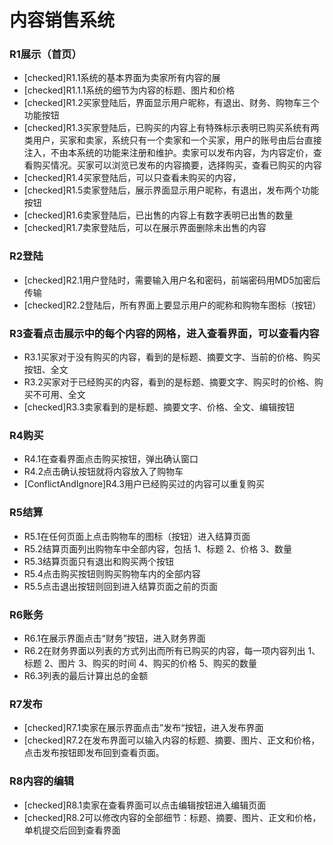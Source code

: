 # 内容销售系统

### R1展示（首页）
- [checked]R1.1系统的基本界面为卖家所有内容的展
- [checked]R1.1.1系统的细节为内容的标题、图片和价格
- [checked]R1.2买家登陆后，界面显示用户昵称，有退出、财务、购物车三个功能按钮
- [checked]R1.3买家登陆后，已购买的内容上有特殊标示表明已购买系统有两类用户，买家和卖家，系统只有一个卖家和一个买家，用户的账号由后台直接注入，不由本系统的功能来注册和维护。卖家可以发布内容，为内容定价，查看购买情况。买家可以浏览已发布的内容摘要，选择购买，查看已购买的内容
- [checked]R1.4买家登陆后，可以只查看未购买的内容，
- [checked]R1.5卖家登陆后，展示界面显示用户昵称，有退出，发布两个功能按钮
- [checked]R1.6卖家登陆后，已出售的内容上有数字表明已出售的数量
- [checked]R1.7卖家登陆后，可以在展示界面删除未出售的内容

### R2登陆
- [checked]R2.1用户登陆时，需要输入用户名和密码，前端密码用MD5加密后传输
- [checked]R2.2登陆后，所有界面上要显示用户的昵称和购物车图标（按钮）

### R3查看点击展示中的每个内容的网格，进入查看界面，可以查看内容
- R3.1买家对于没有购买的内容，看到的是标题、摘要文字、当前的价格、购买按钮、全文
- R3.2买家对于已经购买的内容，看到的是标题、摘要文字、购买时的价格、购买不可用、全文
- [checked]R3.3卖家看到的是标题、摘要文字、价格、全文、编辑按钮

### R4购买
- R4.1在查看界面点击购买按钮，弹出确认窗口
- R4.2点击确认按钮就将内容放入了购物车
- [ConflictAndIgnore]R4.3用户已经购买过的内容可以重复购买

### R5结算
- R5.1在任何页面上点击购物车的图标（按钮）进入结算页面
- R5.2结算页面列出购物车中全部内容，包括    1、标题    2、价格    3、数量
- R5.3结算页面只有退出和购买两个按钮
- R5.4点击购买按钮则购买购物车内的全部内容
- R5.5点击退出按钮则回到进入结算页面之前的页面

### R6账务
- R6.1在展示界面点击“财务”按钮，进入财务界面
- R6.2在财务界面以列表的方式列出而所有已购买的内容，每一项内容列出    1、标题    2、图片    3、购买的时间    4、购买的价格    5、购买的数量
- R6.3列表的最后计算出总的金额

### R7发布
- [checked]R7.1卖家在展示界面点击”发布“按钮，进入发布界面
- [checked]R7.2在发布界面可以输入内容的标题、摘要、图片、正文和价格，点击发布按钮即发布回到查看页面。

### R8内容的编辑
- [checked]R8.1卖家在查看界面可以点击编辑按钮进入编辑页面
- [checked]R8.2可以修改内容的全部细节：标题、摘要、图片、正文和价格，单机提交后回到查看界面